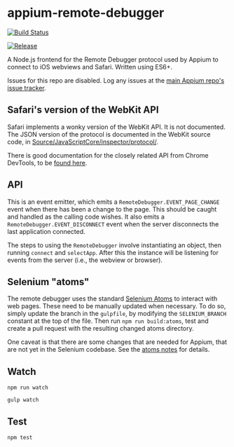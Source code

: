 # appium-remote-debugger

[![Build Status](https://dev.azure.com/AppiumCI/Appium%20CI/_apis/build/status/appium.appium-remote-debugger?branchName=master)](https://dev.azure.com/AppiumCI/Appium%20CI/_build/latest?definitionId=63&branchName=master)

[![Release](https://github.com/appium/appium-remote-debugger/actions/workflows/publish.js.yml/badge.svg)](https://github.com/appium/appium-remote-debugger/actions/workflows/publish.js.yml)

A Node.js frontend for the Remote Debugger protocol used by Appium to connect to iOS webviews and Safari. Written using ES6+.

Issues for this repo are disabled. Log any issues at the [main Appium repo's issue tracker](https://github.com/appium/appium/issues).

## Safari's version of the WebKit API

Safari implements a wonky version of the WebKit API. It is not documented. The
JSON version of the protocol is documented in the WebKit source code, in
[Source/JavaScriptCore/inspector/protocol/](https://github.com/WebKit/webkit/tree/master/Source/JavaScriptCore/inspector/protocol).

There is good documentation for the closely related API from Chrome DevTools, to
be [found here](https://chromedevtools.github.io/devtools-protocol/).

## API

This is an event emitter, which emits a `RemoteDebugger.EVENT_PAGE_CHANGE` event when there has been a change to the page. This should be caught and handled as the calling code wishes. It also emits a `RemoteDebugger.EVENT_DISCONNECT` event when the server disconnects the last application connected.

The steps to using the `RemoteDebugger` involve instantiating an object, then running `connect` and `selectApp`. After this the instance will be listening for events from the server (i.e., the webview or browser).

## Selenium "atoms"

The remote debugger uses the standard [Selenium Atoms](https://github.com/SeleniumHQ/selenium/tree/master/javascript/atoms)
to interact with web pages. These need to be manually updated when necessary. To
do so, simply update the branch in the `gulpfile`, by modifying the `SELENIUM_BRANCH`
constant at the top of the file. Then run `npm run build:atoms`, test and create
a pull request with the resulting changed atoms directory.

One caveat is that there are some changes that are needed for Appium, that are
not yet in the Selenium codebase. See the [atoms notes](./atoms-notes.md) for
details.


## Watch

```
npm run watch
```

```
gulp watch
```

## Test

```
npm test
```
